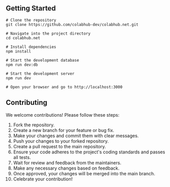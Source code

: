 ## Getting Started

```shell
# Clone the repository
git clone https://github.com/colabhub-dev/colabhub.net.git

# Navigate into the project directory
cd colabhub.net

# Install dependencies
npm install

# Start the development database
npm run dev:db

# Start the development server
npm run dev

# Open your browser and go to http://localhost:3000
```

## Contributing

We welcome contributions! Please follow these steps:

1. Fork the repository.
2. Create a new branch for your feature or bug fix.
3. Make your changes and commit them with clear messages.
4. Push your changes to your forked repository.
5. Create a pull request to the main repository.
6. Ensure your code adheres to the project's coding standards and passes all tests.
7. Wait for review and feedback from the maintainers.
8. Make any necessary changes based on feedback.
9. Once approved, your changes will be merged into the main branch.
10. Celebrate your contribution!
